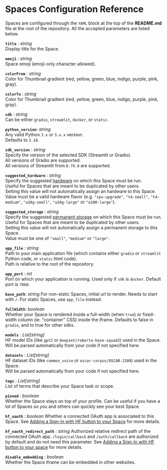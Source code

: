 # Spaces Configuration Reference

Spaces are configured through the `YAML` block at the top of the **README.md** file at the root of the repository. All the accepted parameters are listed below.

<!-- Trailing whitespaces are intended : they render as a newline in the hub documentation -->

**`title`** : _string_  
Display title for the Space.  

**`emoji`** : _string_  
Space emoji (emoji-only character allowed).  

**`colorFrom`** : _string_  
Color for Thumbnail gradient (red, yellow, green, blue, indigo, purple, pink, gray).  

**`colorTo`** : _string_  
Color for Thumbnail gradient (red, yellow, green, blue, indigo, purple, pink, gray).  

**`sdk`** : _string_  
Can be either `gradio`, `streamlit`, `docker`, or `static`.  

**`python_version`**: _string_  
Any valid Python `3.x` or `3.x.x` version.  
Defaults to `3.10`.  

**`sdk_version`** : _string_  
Specify the version of the selected SDK (Streamlit or Gradio).  
All versions of Gradio are supported.  
All versions of Streamlit from `0.79.0` are supported.

**`suggested_hardware`** : _string_  
Specify the suggested [hardware](https://huggingface.co/docs/hub/spaces-gpus) on which this Space must be run.  
Useful for Spaces that are meant to be duplicated by other users.  
Setting this value will not automatically assign an hardware to this Space.  
Value must be a valid hardware flavor (e.g. `"cpu-upgrade"`, `"t4-small"`, `"t4-medium"`, `"a10g-small"`, `"a10g-large"` or `"a100-large"`).  

**`suggested_storage`** : _string_  
Specify the suggested [permanent storage](https://huggingface.co/docs/hub/spaces-storage) on which this Space must be run.  
Useful for Spaces that are meant to be duplicated by other users.  
Setting this value will not automatically assign a permanent storage to this Space.  
Value must be one of `"small"`, `"medium"` or `"large"`.  

**`app_file`** : _string_  
Path to your main application file (which contains either `gradio` or `streamlit` Python code, or `static` html code).  
Path is relative to the root of the repository.  

**`app_port`** : _int_  
Port on which your application is running. Used only if `sdk` is `docker`. Default port is `7860`.

**`base_path`**: _string_
For non-static Spaces, initial url to render. Needs to start with `/`. For static Spaces, use `app_file` instead.

**`fullWidth`**: _boolean_  
Whether your Space is rendered inside a full-width (when `true`) or fixed-width column (ie. "container" CSS) inside the iframe.
Defaults to false in `gradio`, and to true for other sdks.

**`models`** : _List[string]_  
HF model IDs (like `gpt2` or `deepset/roberta-base-squad2`) used in the Space.  
Will be parsed automatically from your code if not specified here.  

**`datasets`** : _List[string]_  
HF dataset IDs (like `common_voice` or `oscar-corpus/OSCAR-2109`) used in the Space.  
Will be parsed automatically from your code if not specified here.  

**`tags`** : _List[string]_  
List of terms that describe your Space task or scope.  

**`pinned`** : _boolean_  
Whether the Space stays on top of your profile. Can be useful if you have a lot of Spaces so you and others can quickly see your best Space.  

**`hf_oauth`** : _boolean_
Whether a connected OAuth app is associated to this Space. See [Adding a Sign-In with HF button to your Space](https://huggingface.co/docs/hub/spaces-oauth) for more details.

**`hf_oauth_redirect_path`** : _string_
Authorized relative redirect path of the connected OAuth app. `/login/callback` and `/auth/callback` are authorized by default and do not need this parameter. See [Adding a Sign-In with HF button to your space](https://huggingface.co/docs/hub/spaces-oauth) for more details.

**`disable_embedding`** : _boolean_  
Whether the Space iframe can be embedded in other websites.
